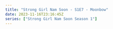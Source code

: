 ```yaml
---
title: "Strong Girl Nam Soon - S1E7 - Moonbow"
date: 2023-11-16T23:16:45Z
series: ["Strong Girl Nam Soon Season 1"]
---
```



<mux-player stream-type="on-demand"
  src="https://kp3d-my.sharepoint.com/personal/ryoo_kp3d_onmicrosoft_com/_layouts/15/download.aspx?share=EafNgjUioAVOqR7u_OPk8gsB_972fPLIatIeQVEKCnqxTQ" prefer-playback="mse" controls>
  </mux-player>
  
  
  <script src="https://cdn.jsdelivr.net/npm/@mux/mux-player"></script>
  
 <script type="application/ld+json">
 {
  "@context": "https://schema.org/",
  "@type": "VideoObject",
  "name": "Strong Girl Nam Soon - S1E7 - Moonbow",
  "contentUrl": "https://stream.mux.com/iCYy6avglS77sGZjzqxGoeSZCLMWAogtZ9FJUIGeaaI.m3u8?min_resolution=480p",
  "thumbnailUrl": "https://www.themoviedb.org/t/p/original/aGuBIB79vDDQKcsQUIF5fa5P07b.jpg?width=314&fit_mode=preserve&time=25",
  "uploadDate": "2023-11-16T23:16:45Z",
}

</script>

